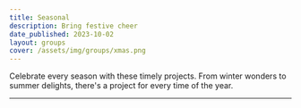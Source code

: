 ```yaml
---
title: Seasonal
description: Bring festive cheer
date_published: 2023-10-02
layout: groups
cover: /assets/img/groups/xmas.png
---
```


Celebrate every season with these timely projects. From winter wonders to summer delights, there's a project for every time of the year.

---
